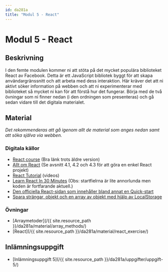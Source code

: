 ```yaml
---
id: da281a
title: "Modul 5 - React"
---
```


# Modul 5 - React

## Beskrivning

I den femte modulen kommer ni att stöta på det mycket populära biblioteket React av Facebook. Detta är ett JavaScript bibliotek byggt för att skapa användargränssnitt och att arbeta med dess interaktion. Här kräver det att ni aktivt söker information på webben och att ni experimenterar med biblioteket så mycket ni kan för att förstå hur det fungerar. Börja med de två övningar som ni finner nedan (i den ordningen som presenteras) och gå sedan vidare till det digitala materialet. 

## Material

_Det rekommenderas att gå igenom allt de material som anges nedan samt att söka själva via webben._

### Digitala källor

* [React course](https://www.codecademy.com/resources/docs/react) (Bra länk trots äldre version)
* [Allt om React](https://coenraets.org/react-js-tutorial-example/) (Se avsnitt 4.1, 4.2 och 4.3 för att göra en enkel React projekt)
* [React Tutorial](https://www.youtube.com/watch?v=jc9_Bqzy2YQ) (videos)
* [Learn React In 30 Minutes](https://www.youtube.com/watch?v=hQAHSlTtcmY)
(Obs: startfielrna är lite annorlunda men koden är fortfarande aktuell.)
* [Den officiella React-sidan som innehåller bland annat en Quick-start](https://react.dev/learn)
* [Spara strängar, objekt och en array av objekt med hjälp av LocalStorage](https://www.w3schools.com/jsref/prop_win_localstorage.asp)

### Övningar

* [Arraymetoder](/{{ site.resource_path }}/da281a/material/array_methods/)
* [React](/{{ site.resource_path }}/da281a/material/react_exercise/)

## Inlämningsuppgift

* [Inlämningsuppgift 5](/{{ site.resource_path }}/da281a/uppgifter/uppgift-5/)
